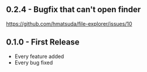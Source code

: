 ## 0.2.4 - Bugfix that can't open finder
https://github.com/hmatsuda/file-explorer/issues/10

## 0.1.0 - First Release
* Every feature added
* Every bug fixed
